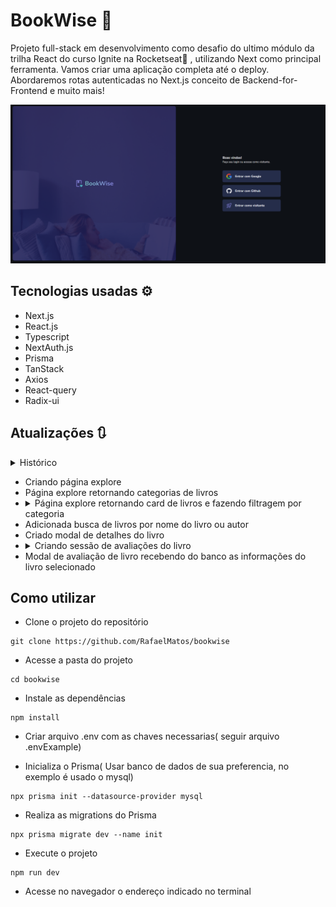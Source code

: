 # BookWise 📖

Projeto full-stack em desenvolvimento como desafio do ultimo módulo da trilha React do curso Ignite na Rocketseat🚀 , utilizando Next como principal ferramenta. Vamos criar uma aplicação completa até o deploy. Abordaremos rotas autenticadas no Next.js conceito de Backend-for-Frontend e muito mais!

<img src='./public/tela.png' alt='Imagem da tela da aplicação BookWise'>

<!-- <details>
    <summary>Responsivo</summary>
    <img src='./src/assets/responsive.png' alt='print da tela da aplicação Ignite Call'>
</details> -->

## Tecnologias usadas ⚙

- Next.js
- React.js
- Typescript
- NextAuth.js
- Prisma
- TanStack
- Axios
- React-query
- Radix-ui
<!-- - Ignite-ui
- Zod
- React Hook Form
- Prisma
- Axios
- Nookies
- DayJs
- Google Apis -->

## Atualizações 🔃

  <details>
    <summary>Histórico</summary>

    - Layout da pagina home criada
    - Configurando NextAuth para autenticação com providers
    - Fazendo autenticação com Github
    - Fazendo autenticação com Google
    - Iniciado layout da aplicação
    - Criado sidebar da aplicação
    - Criando sessão de ultimas avaliações
    - Criando sessão Livros populares 
    - Feito seed de informações no banco de dados
    - Sessão ultimas avaliações e livros populares retornando livros do banco
</details>

  
  - Criando página explore
  - Página explore retornando categorias de livros
  - <details>
    <summary>Página explore retornando card de livros e fazendo filtragem por categoria</summary>
    <img src='./public/update.gif' alt='gif de atualização da aplicação Book Wise'>
    </details> 
  - Adicionada busca de livros por nome do livro ou autor
  - Criado modal de detalhes do livro
  - <details>
    <summary>Criando sessão de avaliações do livro</summary>
    <img src='./public/update2.gif' alt='gif de atualização da aplicação Book Wise'>
    </details>
  - Modal de avaliação de livro recebendo do banco as informações do livro selecionado


  
  

## Como utilizar

- Clone o projeto do repositório

```
git clone https://github.com/RafaelMatos/bookwise
```

- Acesse a pasta do projeto

```
cd bookwise
```

- Instale as dependências

```
npm install
```
- Criar arquivo .env com as chaves necessarias( seguir arquivo .envExample)

- Inicializa o Prisma( Usar banco de dados de sua preferencia, no exemplo é usado o mysql)

```
npx prisma init --datasource-provider mysql
```
- Realiza as migrations do Prisma

```
npx prisma migrate dev --name init
```

- Execute o projeto

```
npm run dev
```

- Acesse no navegador o endereço indicado no terminal